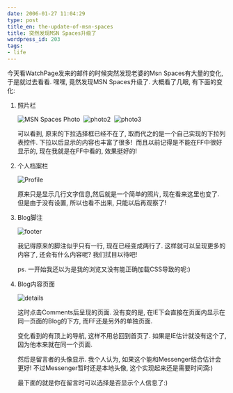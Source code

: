 ```yaml
---
date: 2006-01-27 11:04:29
type: post
title_en: the-update-of-msn-spaces
title: 突然发现MSN Spaces升级了
wordpress_id: 203
tags:
- life
---
```


今天看WatchPage发来的邮件的时候突然发现老婆的Msn Spaces有大量的变化, 于是就过去看看. 嘿嘿, 竟然发现MSN Spaces升级了. 大概看了几眼, 有下面的变化:

1. 照片栏

	![MSN Spaces Photo](http://nickcheng.zoto.com/img/original/42dadffd5098cb9968f8e02bd92c4cd3-.jpg)  ![photo2](http://nickcheng.zoto.com/img/original/1be8336e5c5e2f292ac4a2a8131b5741-.jpg)  ![photo3](http://nickcheng.zoto.com/img/original/12f79f5664ac021a8faa4e53acc1c5a4-.jpg)

	可以看到, 原来的下拉选择框已经不在了, 取而代之的是一个自己实现的下拉列表控件. 下拉以后显示的内容也丰富了很多!  而且以前记得是不能在FF中很好显示的, 现在我就是在FF中看的, 效果挺好的!

2. 个人档案栏

	![Profile](http://nickcheng.zoto.com/img/original/39da34872c75018fa38d18af9c3bdc72-.jpg)

	原来只是显示几行文字信息,然后就是一个简单的照片, 现在看来这里也变了. 但是由于没有设置, 所以也看不出来, 只能以后再观察了!

3. Blog脚注

	![footer](http://nickcheng.zoto.com/img/original/b60b0e37744bd1ad22e2be6239c1ed75-.jpg)

	我记得原来的脚注似乎只有一行, 现在已经变成两行了. 这样就可以呈现更多的内容了, 还会有什么内容呢? 我们拭目以待吧!

	ps. 一开始我还以为是我的浏览又没有能正确加载CSS导致的呢:)

4. Blog内容页面

	![details](http://nickcheng.zoto.com/img/original/3bb661323ef86b7d6a397637d705cd2c-.jpg)

	这时点击Comments后呈现的页面. 没有变的是, 在IE下会直接在页面内显示在同一页面的Blog的下方, 而FF还是另外的单独页面.

	变化看到的有顶上的导航, 这样不用总回到首页了. 如果是IE估计就没有这个了, 因为他本来就在同一个页面.

	然后是留言者的头像显示. 我个人认为, 如果这个能和Messenger结合估计会更好! 不过Messenger暂时还是本地头像, 这个实现起来还是需要时间滴:)

	最下面的就是你在留言时可以选择是否显示个人信息了:)
